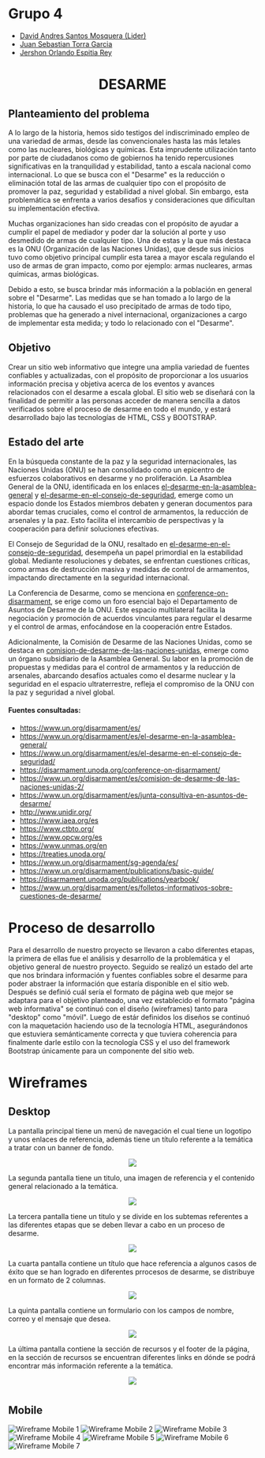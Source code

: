 # Grupo 4

- [David Andres Santos Mosquera (Lider)](https://github.com/DavidSantos004)
- [Juan Sebastian Torra Garcia](https://github.com/jstorra)
- [Jershon Orlando Espitia Rey](https://github.com/JershonEspitia)
  
#
# <p align="center">DESARME</p>

## Planteamiento del problema

A lo largo de la historia, hemos sido testigos del indiscriminado empleo de una variedad de armas, desde las convencionales hasta las más letales como las nucleares, biológicas y químicas. Esta imprudente utilización tanto por parte de ciudadanos como de gobiernos ha tenido repercusiones significativas en la tranquilidad y estabilidad, tanto a escala nacional como internacional. Lo que se busca con el "Desarme" es la reducción o eliminación total de las armas de cualquier tipo con el propósito de promover la paz, seguridad y estabilidad a nivel global. Sin embargo, esta problemática se enfrenta a varios desafíos y consideraciones que dificultan su implementación efectiva.

Muchas organizaciones han sido creadas con el propósito de ayudar a cumplir el papel de mediador y poder dar la solución al porte y uso desmedido de armas de cualquier tipo. Una de estas y la que más destaca es la ONU (Organización de las Naciones Unidas), que desde sus inicios tuvo como objetivo principal cumplir esta tarea a mayor escala regulando el uso de armas de gran impacto, como por ejemplo: armas nucleares, armas químicas, armas biológicas.

Debido a esto, se busca brindar más información a la población en general sobre el "Desarme". Las medidas que se han tomado a lo largo de la historia, lo que ha causado el uso precipitado de armas de todo tipo, problemas que ha generado a nivel internacional, organizaciones a cargo de implementar esta medida; y todo lo relacionado con el "Desarme".

## Objetivo
Crear un sitio web informativo que integre una amplia variedad de fuentes confiables y actualizadas, con el propósito de proporcionar a los usuarios información precisa y objetiva acerca de los eventos y avances relacionados con el desarme a escala global. El sitio web se diseñará con la finalidad de permitir a las personas acceder de manera sencilla a datos verificados sobre el proceso de desarme en todo el mundo, y estará desarrollado bajo las tecnologías de HTML, CSS y BOOTSTRAP.

## Estado del arte

En la búsqueda constante de la paz y la seguridad internacionales, las Naciones Unidas (ONU) se han consolidado como un epicentro de esfuerzos colaborativos en desarme y no proliferación. La Asamblea General de la ONU, identificada en los enlaces [el-desarme-en-la-asamblea-general](https://disarmament.unoda.org/es/el-desarme-en-la-asamblea-general/) y [el-desarme-en-el-consejo-de-seguridad](https://disarmament.unoda.org/es/el-desarme-en-el-consejo-de-seguridad/), emerge como un espacio donde los Estados miembros debaten y generan documentos para abordar temas cruciales, como el control de armamentos, la reducción de arsenales y la paz. Esto facilita el intercambio de perspectivas y la cooperación para definir soluciones efectivas.

El Consejo de Seguridad de la ONU, resaltado en [el-desarme-en-el-consejo-de-seguridad](https://disarmament.unoda.org/es/el-desarme-en-el-consejo-de-seguridad/), desempeña un papel primordial en la estabilidad global. Mediante resoluciones y debates, se enfrentan cuestiones críticas, como armas de destrucción masiva y medidas de control de armamentos, impactando directamente en la seguridad internacional.

La Conferencia de Desarme, como se menciona en [conference-on-disarmament](https://disarmament.unoda.org/conference-on-disarmament/), se erige como un foro esencial bajo el Departamento de Asuntos de Desarme de la ONU. Este espacio multilateral facilita la negociación y promoción de acuerdos vinculantes para regular el desarme y el control de armas, enfocándose en la cooperación entre Estados.

Adicionalmente, la Comisión de Desarme de las Naciones Unidas, como se destaca en [comision-de-desarme-de-las-naciones-unidas](https://disarmament.unoda.org/es/comision-de-desarme-de-las-naciones-unidas-2/), emerge como un órgano subsidiario de la Asamblea General. Su labor en la promoción de propuestas y medidas para el control de armamentos y la reducción de arsenales, abarcando desafíos actuales como el desarme nuclear y la seguridad en el espacio ultraterrestre, refleja el compromiso de la ONU con la paz y seguridad a nivel global.

#### Fuentes consultadas:
- https://www.un.org/disarmament/es/
- https://www.un.org/disarmament/es/el-desarme-en-la-asamblea-general/
- https://www.un.org/disarmament/es/el-desarme-en-el-consejo-de-seguridad/
- https://disarmament.unoda.org/conference-on-disarmament/
- https://www.un.org/disarmament/es/comision-de-desarme-de-las-naciones-unidas-2/
- https://www.un.org/disarmament/es/junta-consultiva-en-asuntos-de-desarme/
- http://www.unidir.org/
- https://www.iaea.org/es
- https://www.ctbto.org/
- https://www.opcw.org/es
- https://www.unmas.org/en
- https://treaties.unoda.org/
- https://www.un.org/disarmament/sg-agenda/es/
- https://www.un.org/disarmament/publications/basic-guide/
- https://disarmament.unoda.org/publications/yearbook/
- https://www.un.org/disarmament/es/folletos-informativos-sobre-cuestiones-de-desarme/

# Proceso de desarrollo

Para el desarrollo de nuestro proyecto se llevaron a cabo diferentes etapas, la primera de ellas fue el análisis y desarrollo de la problemática y el objetivo general de nuestro proyecto. Seguido se realizó un estado del arte que nos brindara información y fuentes confiables sobre el desarme para poder abstraer la información que estaría disponible en el sitio web. Después se definió cuál sería el formato de página web que mejor se adaptara para el objetivo planteado, una vez establecido el formato "página web informativa" se continuó con el diseño (wireframes) tanto para "desktop" como "móvil". Luego de estár definidos los diseños se continuó con la maquetación haciendo uso de la tecnología HTML, asegurándonos que estuviera semánticamente correcta y que tuviera coherencia para finalmente darle estilo con la tecnología CSS y el uso del framework Bootstrap únicamente para un componente del sitio web.

# Wireframes
## Desktop
La pantalla principal tiene un menú de navegación el cual tiene un logotipo y unos enlaces de referencia, además tiene un título referente a la temática a tratar con un banner de fondo.
<p align="center">
  <img src="./Diseños/Desktop/DesignDesktop1.jpg">
</p>

La segunda pantalla tiene un titulo, una imagen de referencia y el contenido general relacionado a la temática.
<p align="center">
  <img src="./Diseños/Desktop/DesignDesktop2.jpg">
</p>

La tercera pantalla tiene un titulo y se divide en los subtemas referentes a las diferentes etapas que se deben llevar a cabo en un proceso de desarme.
<p align="center">
  <img src="./Diseños/Desktop/DesignDesktop3.jpg">
</p>

La cuarta pantalla contiene un título que hace referencia a algunos casos de éxito que se han logrado en diferentes prrocesos de desarme, se distribuye en un formato de 2 columnas.
<p align="center">
  <img src="./Diseños/Desktop/DesignDesktop4.jpg">
</p>

La quinta pantalla contiene un formulario con los campos de nombre, correo y el mensaje que desea.
<p align="center">
  <img src="./Diseños/Desktop/DesignDesktop5.jpg">
</p>

La última pantalla contiene la sección de recursos y el footer de la página, en la sección de recursos se encuentran diferentes links en dónde se podrá encontrar más información referente a la temática.
<p align="center">
  <img src="./Diseños/Desktop/DesignDesktop6.jpg">
</p>

#
## Mobile
![Wireframe Mobile 1](./Diseños/Mobile_/DesignMobile1.jpg)
![Wireframe Mobile 2](./Diseños/Mobile_/DesignMobile2.jpg)
![Wireframe Mobile 3](./Diseños/Mobile_/DesignMobile3.jpg)
![Wireframe Mobile 4](./Diseños/Mobile_/DesignMobile4.jpg)
![Wireframe Mobile 5](./Diseños/Mobile_/DesignMobile5.jpg)
![Wireframe Mobile 6](./Diseños/Mobile_/DesignMobile6.jpg)
![Wireframe Mobile 7](./Diseños/Mobile_/DesignMobile7.jpg)
